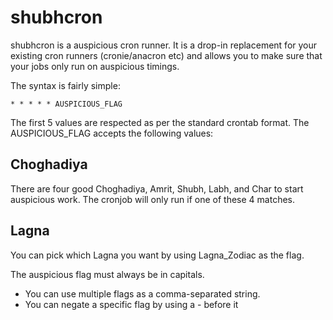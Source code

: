# shubhcron

shubhcron is a auspicious cron runner. It is a drop-in replacement for your existing cron runners (cronie/anacron etc) and allows you to make sure that your jobs only run on auspicious timings.

The syntax is fairly simple:

`* * * * * AUSPICIOUS_FLAG`

The first 5 values are respected as per the standard crontab format. The AUSPICIOUS_FLAG accepts the following values:

## Choghadiya

There are four good Choghadiya, Amrit, Shubh, Labh, and Char to start auspicious work. The cronjob will only run if one of these 4 matches.

## Lagna

You can pick which Lagna you want by using Lagna_Zodiac as the flag.

The auspicious flag must always be in capitals.

- You can use multiple flags as a comma-separated string.
- You can negate a specific flag by using a - before it